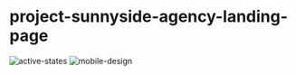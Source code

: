 # project-sunnyside-agency-landing-page
![active-states](https://github.com/Shuaib-Adebowale/project-sunnyside-agency-landing-page/assets/129074002/8a94964b-8009-4565-a4d4-27e948a60ffe)
![mobile-design](https://github.com/Shuaib-Adebowale/project-sunnyside-agency-landing-page/assets/129074002/fc2f3d26-9e42-4db0-b556-69020d9b6701)
